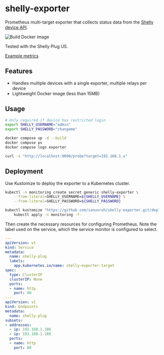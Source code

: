 # shelly-exporter

Prometheus multi-target exporter that collects status data from the
[Shelly device API](https://shelly-api-docs.shelly.cloud).

![Build Docker image](https://github.com/ianunruh/shelly-exporter/actions/workflows/docker-build.yml/badge.svg)

Tested with the Shelly Plug US.

[Example metrics](docs/example-metrics.txt)

## Features

* Handles multiple devices with a single exporter, multiple relays per device
* Lightweight Docker image (less than 15MB)

## Usage

```bash
# Only required if device has restricted login
export SHELLY_USERNAME="admin"
export SHELLY_PASSWORD="changeme"

docker compose up -d --build
docker compose ps
docker compose logs exporter

curl -s "http://localhost:9090/probe?target=192.168.1.x"
```

## Deployment

Use Kustomize to deploy the exporter to a Kubernetes cluster.

```bash
kubectl -n monitoring create secret generic shelly-exporter \
    --from-literal=SHELLY_USERNAME=${SHELLY_USERNAME} \
    --from-literal=SHELLY_PASSWORD=${SHELLY_PASSWORD}

kubectl kustomize "https://github.com/ianunruh/shelly-exporter.git/deploy/basic?ref=v1.0.0" | \
    kubectl apply -n monitoring -f-
```

Then create the necessary resources for configuring Prometheus. Note the label used on
the service, which the service monitor is configured to select.

```yaml
---
apiVersion: v1
kind: Service
metadata:
  name: shelly-plug
  labels:
    app.kubernetes.io/name: shelly-exporter-target
spec:
  type: ClusterIP
  clusterIP: None
  ports:
  - name: http
    port: 80
---
apiVersion: v1
kind: Endpoints
metadata:
  name: shelly-plug
subsets:
- addresses:
  - ip: 192.168.1.186
  - ip: 192.168.1.188
  ports:
  - name: http
    port: 80
```
